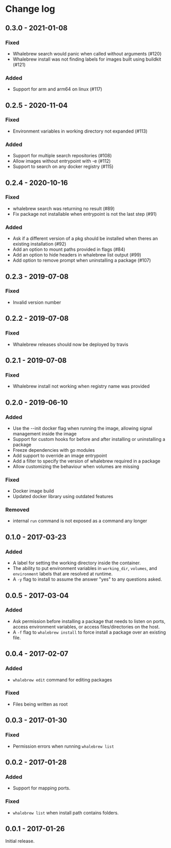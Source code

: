 # Change log


## 0.3.0 - 2021-01-08

### Fixed
* Whalebrew search would panic when called without arguments (#120)
* Whalebrew install was not finding labels for images built using buildkit (#121)

### Added
* Support for arm and arm64 on linux (#117)

## 0.2.5 - 2020-11-04
### Fixed
* Environment variables in working directory not expanded (#113)

### Added
* Support for multiple search repositories (#108)
* Allow images without entrypoint with -e (#112)
* Support to search on any docker registry (#115)

## 0.2.4 - 2020-10-16
### Fixed
* whalebrew search was returning no result (#89)
* Fix package not installable when entrypoint is not the last step (#91)

### Added
* Ask if a different version of a pkg should be installed when theres an existing installation (#92)
* Add an option to mount paths provided in flags (#84)
* Add an option to hide headers in whalebrew list output (#99)
* Add option to remove prompt when uninstalling a package (#107)

## 0.2.3 - 2019-07-08
### Fixed
* Invalid version number

## 0.2.2 - 2019-07-08
### Fixed
* Whalebrew releases should now be deployed by travis

## 0.2.1 - 2019-07-08
### Fixed
* Whalebrew install not working when registry name was provided

## 0.2.0 - 2019-06-10
### Added
* Use the --init docker flag when running the image, allowing signal management inside the image
* Support for custom hooks for before and after installing or uninstalling a package
* Freeze dependencies with go modules
* Add support to override an image entrypoint
* Add a filter to specify the version of whalebrew required in a package
* Allow customizing the behaviour when volumes are missing

### Fixed
* Docker image build
* Updated docker library using outdated features

### Removed
* internal `run` command is not exposed as a command any longer

## 0.1.0 - 2017-03-23
### Added
* A label for setting the working directory inside the container.
* The ability to put environment variables in `working_dir`, `volumes`, and `environment` labels that are resolved at runtime.
* A `-y` flag to install to assume the answer "yes" to any questions asked.

## 0.0.5 - 2017-03-04
### Added
* Ask permission before installing a package that needs to listen on ports, access environment variables, or access files/directories on the host.
* A `-f` flag to `whalebrew install` to force install a package over an existing file.

## 0.0.4 - 2017-02-07
### Added
* `whalebrew edit` command for editing packages

### Fixed
* Files being written as root

## 0.0.3 - 2017-01-30
### Fixed

* Permission errors when running `whalebrew list`

## 0.0.2 - 2017-01-28
### Added

* Support for mapping ports.

### Fixed

* `whalebrew list` when install path contains folders.

## 0.0.1 - 2017-01-26

Initial release.
